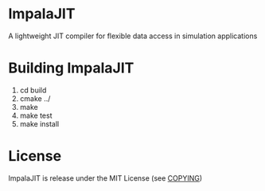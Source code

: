 # ImpalaJIT
A lightweight JIT compiler for flexible data access in simulation applications

# Building ImpalaJIT
1. cd build
2. cmake ../
3. make
4. make test
5. make install

# License
ImpalaJIT is release under the MIT License (see [COPYING](COPYING))